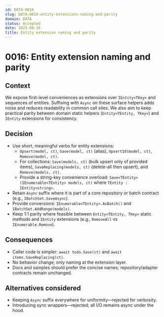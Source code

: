 ```yaml
---
id: DATA-0016
slug: DATA-0016-entity-extensions-naming-and-parity
domain: DATA
status: Accepted
date: 2025-08-16
title: Entity extension naming and parity
---
```

 
# 0016: Entity extension naming and parity

 

## Context
We expose first-level conveniences as extensions over `IEntity<TKey>` and sequences of entities.
Suffixing with `Async` on these surface helpers adds noise and reduces readability in common call sites. We also aim to keep practical parity between domain static helpers (`Entity<TEntity, TKey>`) and `IEntity` extensions for consistency.

## Decision
- Use short, meaningful verbs for entity extensions:
  - `Upsert(model, ct)`, `Save(model, ct)` (alias), `UpsertId(model, ct)`, `Remove(model, ct)`.
  - For collections: `Save(models, ct)` (bulk upsert only of provided items), `SaveReplacing(models, ct)` (delete-all then upsert), and `Remove(models, ct)`.
  - Provide a string-key convenience overload: `Save<TEntity>(IEnumerable<TEntity> models, ct)` where `TEntity : IEntity<string>`.
- Retain `Async` suffix where it is part of a core repository or batch contract (e.g., `IBatchSet.SaveAsync`).
- Provide conversions: `IEnumerable<TEntity>.AsBatch()` and `IBatchSet.AddRange(models)`.
- Keep 1:1 parity where feasible between `Entity<TEntity, TKey>` static methods and `IEntity` extensions (e.g., `RemoveAll` vs `IEnumerable.Remove`).

## Consequences
- Caller code is simpler: `await todo.Save(ct)` and `await items.SaveReplacing(ct)`.
- No behavior change; only naming at the extension layer.
- Docs and samples should prefer the concise names; repository/adapter contracts remain unchanged.

## Alternatives considered
- Keeping `Async` suffix everywhere for uniformity—rejected for verbosity.
- Introducing sync wrappers—rejected; all I/O remains async under the hood.
